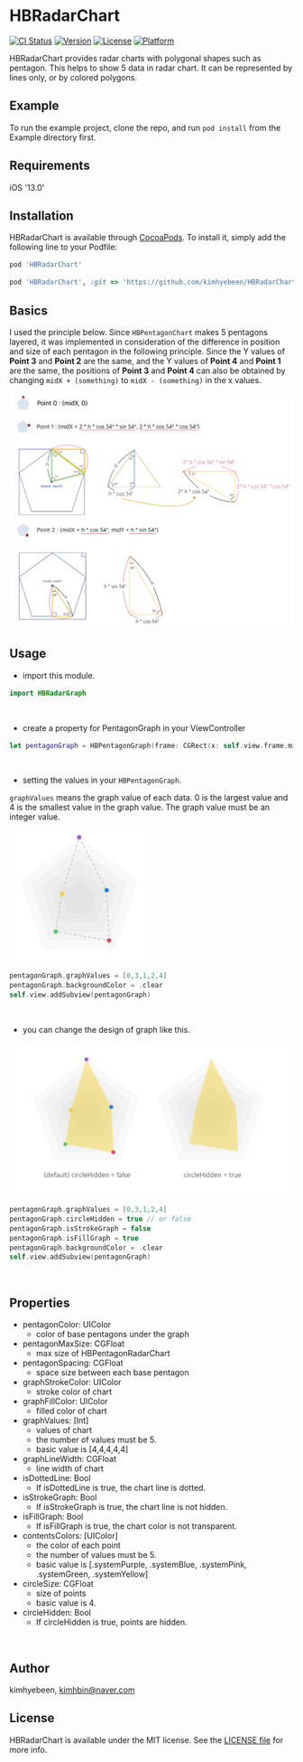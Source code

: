 # HBRadarChart

[![CI Status](https://img.shields.io/travis/kimhyebeen/HBRadarChart.svg?style=flat)](https://travis-ci.org/kimhyebeen/HBRadarChart)
[![Version](https://img.shields.io/cocoapods/v/HBRadarChart.svg?style=flat)](https://cocoapods.org/pods/HBRadarChart)
[![License](https://img.shields.io/cocoapods/l/HBRadarChart.svg?style=flat)](https://cocoapods.org/pods/HBRadarChart)
[![Platform](https://img.shields.io/cocoapods/p/HBRadarChart.svg?style=flat)](https://cocoapods.org/pods/HBRadarChart)

HBRadarChart provides radar charts with polygonal shapes such as pentagon. This helps to show 5 data in radar chart. It can be represented by lines only, or by colored polygons.

## Example

To run the example project, clone the repo, and run `pod install` from the Example directory first.

## Requirements

iOS '13.0'

## Installation

HBRadarChart is available through [CocoaPods](https://cocoapods.org). To install
it, simply add the following line to your Podfile:

```ruby
pod 'HBRadarChart'
```
```ruby
pod 'HBRadarChart', :git => 'https://github.com/kimhyebeen/HBRadarChart'
```

## Basics

I used the principle below. Since `HBPentagonChart` makes 5 pentagons layered, it was implemented in consideration of the difference in position and size of each pentagon in the following principle. Since the Y values of **Point 3** and **Point 2** are the same, and the Y values of **Point 4** and **Point 1** are the same, the positions of **Point 3** and **Point 4** can also be obtained by changing `midX + (something)` to `midX - (something)` in the x values.

 

<img src="./image/basics.png" width="800" />

## Usage
* import this module.
````swift
import HBRadarGraph
````

<br />

* create a property for PentagonGraph in your ViewController
````swift
let pentagonGraph = HBPentagonGraph(frame: CGRect(x: self.view.frame.midX - 110, y: self.view.frame.midY - 110, width: 220, height: 220))
````

<br />

* setting the values in your `HBPentagonGraph`.

`graphValues` means the graph value of each data. 0 is the largest value and 4 is the smallest value in the graph value. The graph value must be an integer value.

<img src="./image/usage01.png" width="250" />

````swift
pentagonGraph.graphValues = [0,3,1,2,4]
pentagonGraph.backgroundColor = .clear
self.view.addSubview(pentagonGraph)
````

<br />

* you can change the design of graph like this.

<img src="./image/usage02.png" width="500" />

````swift
pentagonGraph.graphValues = [0,3,1,2,4]
pentagonGraph.circleHidden = true // or false
pentagonGraph.isStrokeGraph = false
pentagonGraph.isFillGraph = true
pentagonGraph.backgroundColor = .clear
self.view.addSubview(pentagonGraph)
````

 <br />

## Properties
* pentagonColor: UIColor
    + color of base pentagons under the graph
* pentagonMaxSize: CGFloat
    + max size of HBPentagonRadarChart
* pentagonSpacing: CGFloat
    + space size between each base pentagon
* graphStrokeColor: UIColor
    + stroke color of chart
* graphFillColor: UIColor
    + filled color of chart
* graphValues: [Int]
    + values of chart
    + the number of values must be 5.
    + basic value is [4,4,4,4,4]
* graphLineWidth: CGFloat
    + line width of chart
* isDottedLine: Bool
    + If isDottedLine is true, the chart line is dotted.
* isStrokeGraph: Bool
    + If isStrokeGraph is true, the chart line is not hidden.
* isFillGraph: Bool
    + If isFillGraph is true, the chart color is not transparent.
* contentsColors: [UIColor]
    + the color of each point
    + the number of values must be 5.
    + basic value is [.systemPurple, .systemBlue, .systemPink, .systemGreen, .systemYellow]
* circleSize: CGFloat
    + size of points
    + basic value is 4.
* circleHidden: Bool
    + If circleHidden is true, points are hidden.

<br />

## Author

kimhyebeen, kimhbin@naver.com

## License

HBRadarChart is available under the MIT license. See the [LICENSE file](./LICENSE) for more info.

